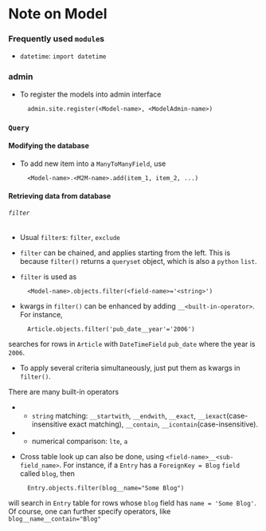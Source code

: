 # Note on Model

### Frequently used `module`s

- `datetime`: `import datetime`

### admin

- To register the models into admin interface

        admin.site.register(<Model-name>, <ModelAdmin-name>)

### `Query`

#### Modifying the database

- To add new item into a `ManyToManyField`, use

        <Model-name>.<M2M-name>.add(item_1, item_2, ...)

#### Retrieving data from database

###### `filter`

- Usual `filter`s: `filter`, `exclude`

- `filter` can be chained, and applies starting from the left. This is because `filter()` returns a `queryset` object, which is also a `python` `list`.

- `filter` is used as

        <Model-name>.objects.filter(<field-name>='<string>')

- kwargs in `filter()` can be enhanced by adding `__<built-in-operator>`. For instance,

        Article.objects.filter('pub_date__year'='2006')

searches for rows in `Article` with `DateTimeField` `pub_date` where the year is `2006`.

- To apply several criteria simultaneously, just put them as kwargs in `filter()`.

There are many built-in operators

- - `string` matching: `__startwith`, `__endwith`, `__exact`, `__iexact`(case-insensitive exact matching), `__contain`, `__icontain`(case-insensitive).

- - numerical comparison: `lte`, `a`

- Cross table look up can also be done, using `<field-name>__<sub-field_name>`. For instance, if a `Entry` has a `ForeignKey = Blog` `field` called `blog`, then

        Entry.objects.filter(blog__name="Some Blog")

will search in `Entry` table for rows whose `blog` field has `name = 'Some Blog'`. Of course, one can further specify operators, like `blog__name__contain="Blog"`


